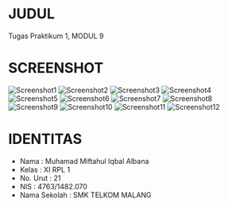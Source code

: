 # JUDUL
  Tugas Praktikum 1, MODUL 9

# SCREENSHOT
![Screenshot1](https://s27.postimg.org/4bhrgth0f/Screenshot_15.png)
![Screenshot2](https://s27.postimg.org/52ahmljdr/Screenshot_16.png)
![Screenshot3](https://s27.postimg.org/i7pzspd9b/Screenshot_17.png)
![Screenshot4](https://s27.postimg.org/yk01ifrkv/Screenshot_18.png)
![Screenshot5](https://s27.postimg.org/uc599oq5b/Screenshot_19.png)
![Screenshot6](https://s27.postimg.org/4umuq38f3/Screenshot_20.png)
![Screenshot7](https://s27.postimg.org/x8sa9yvz3/Screenshot_21.png)
![Screenshot8](https://s27.postimg.org/6c8b1nd5r/Screenshot_22.png)
![Screenshot9](https://s27.postimg.org/cefxs51lr/Screenshot_23.png)
![Screenshot10](https://s27.postimg.org/98zxfo8db/Screenshot_24.png)
![Screenshot11](https://s27.postimg.org/j7kw25hsv/Screenshot_25.png)
![Screenshot12](https://s27.postimg.org/j8utvkjmn/Screenshot_26.png)

# IDENTITAS
- Nama         : Muhamad Miftahul Iqbal Albana
- Kelas        : XI RPL 1
- No. Urut     : 21
- NIS          : 4763/1482.070
- Nama Sekolah : SMK TELKOM MALANG
